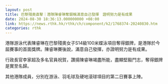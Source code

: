 ```yaml
---
layout: post
title: 巴黎殘奧直擊｜港隊陳睿琳奪銀稱滿意自己發揮　證明努力是有成果
date: 2024-08-30 18:36:13.000000000 +08:00
link: https://news.rthk.hk/rthk/ch/component/k2/1768374-20240830.htm
categories: rthk
---
```


港隊游泳代表陳睿琳在巴黎殘奧女子S14級100米蝶泳項目奪得銀牌，是港隊於今屆賽事的首面獎牌。陳睿琳賽後說，滿意自己發揮，亦證明努力是有成果。

行政長官李家超及多名官員祝賀，讚揚陳睿琳竭盡所能，盡顯堅毅鬥志，奪得銀牌是實至名歸。

其他港隊成員，分別在游泳、羽毛球及硬地滾球項目的第二日賽事上陣。
